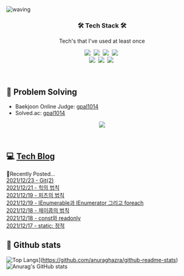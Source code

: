 ![waving](https://capsule-render.vercel.app/api?type=waving&height=200&text=Hyemi%20Oh&fontAlign=80&fontAlignY=40&color=gradient)

<h3 align="center">🛠 Tech Stack 🛠</h3>

<p align="center">Tech's that I've used at least once</p>

<p align="center">
  <img src="https://img.shields.io/badge/C++-00599C?&logo=C%2B%2B&logoColor=white">&nbsp 
  <img src="https://img.shields.io/badge/-C%23-F89B00?logo=Csharp&logoColor=white">&nbsp
  <img src="https://img.shields.io/badge/-Unity-2E2627?logo=Unity&logoColor=white">&nbsp
  <img src="https://img.shields.io/badge/git-FF9900?logo=git&logoColor=white"/>&nbsp
  <br>
  <img src="https://img.shields.io/badge/css-1572B6?logo=css3&logoColor=white"/>&nbsp
  <img src="https://img.shields.io/badge/-HTML5-FF5733?logo=HTML5&logoColor=white">&nbsp
  <img src="https://img.shields.io/badge/-hugo-2FBB92?logo=hugo&logoColor=white">&nbsp
</p>

<br>

## 📃 Problem Solving

- Baekjoon Online Judge: [gpal1014](https://www.acmicpc.net/user/gpal1014)
- Solved.ac: [gpal1014](https://solved.ac/profile/gpal1014)

<p align="center">
  <a href="https://solved.ac/profile/gpal1014"><img src="https://github-readme-solvedac-hyp3rflow.vercel.app/api/?handle=gpal1014"></a><br>
</p>

<br>

## 💻 <a href="https://ohhyemi.github.io/"> Tech Blog </a>
📔Recently Posted...
<br>
[2021/12/23 - Git(2)](https://ohhyemi.github.io/posts/studying24_git2/) <br>
[2021/12/21 - 힉의 법칙](https://ohhyemi.github.io/posts/studying23_ux3/) <br>
[2021/12/19 - 피츠의 법칙](https://ohhyemi.github.io/posts/studying22_ux2/) <br>
[2021/12/19 - IEnumerable과 IEnumerator 그리고 foreach](https://ohhyemi.github.io/posts/studying21_ienumerator_ienumerable/) <br>
[2021/12/18 - 제이콥의 법칙](https://ohhyemi.github.io/posts/studying20_ux1/) <br>
[2021/12/18 - const와 readonly](https://ohhyemi.github.io/posts/studying19_const_readonly/) <br>
[2021/12/17 - static: 정적](https://ohhyemi.github.io/posts/studying18_static/) <br>

## 📃 Github stats
![Top Langs](https://github-readme-stats.vercel.app/api/top-langs/?username=OhHyemi&layout=compact&theme=omni)](https://github.com/anuraghazra/github-readme-stats)
![Anurag's GitHub stats](https://github-readme-stats.vercel.app/api?username=OhHyemi&show_icons=true&theme=omni) 
